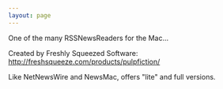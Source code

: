 ```yaml
---
layout: page
---
```


One of the many RSSNewsReaders for the Mac...

Created by Freshly Squeezed Software: http://freshsqueeze.com/products/pulpfiction/

Like NetNewsWire and NewsMac, offers "lite" and full versions.
